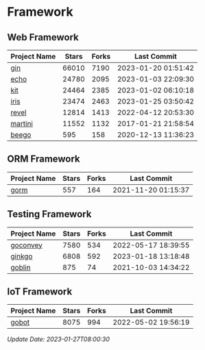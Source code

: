 # Framework

## Web Framework
| Project Name | Stars | Forks | Last Commit |
| ------------ | ----- | ----- | ----------- |
| [gin](https://github.com/gin-gonic/gin) | 66010 | 7190 | 2023-01-20 01:51:42 |
| [echo](https://github.com/labstack/echo) | 24780 | 2095 | 2023-01-03 22:09:30 |
| [kit](https://github.com/go-kit/kit) | 24464 | 2385 | 2023-01-02 06:10:18 |
| [iris](https://github.com/kataras/iris) | 23474 | 2463 | 2023-01-25 03:50:42 |
| [revel](https://github.com/revel/revel) | 12814 | 1413 | 2022-04-12 20:53:30 |
| [martini](https://github.com/go-martini/martini) | 11552 | 1132 | 2017-01-21 21:58:54 |
| [beego](https://github.com/astaxie/beego) | 595 | 158 | 2020-12-13 11:36:23 |

## ORM Framework
| Project Name | Stars | Forks | Last Commit |
| ------------ | ----- | ----- | ----------- |
| [gorm](https://github.com/jinzhu/gorm) | 557 | 164 | 2021-11-20 01:15:37 |

## Testing Framework
| Project Name | Stars | Forks | Last Commit |
| ------------ | ----- | ----- | ----------- |
| [goconvey](https://github.com/smartystreets/goconvey) | 7580 | 534 | 2022-05-17 18:39:55 |
| [ginkgo](https://github.com/onsi/ginkgo) | 6808 | 592 | 2023-01-18 13:18:48 |
| [goblin](https://github.com/franela/goblin) | 875 | 74 | 2021-10-03 14:34:22 |

## IoT Framework
| Project Name | Stars | Forks | Last Commit |
| ------------ | ----- | ----- | ----------- |
| [gobot](https://github.com/hybridgroup/gobot) | 8075 | 994 | 2022-05-02 19:56:19 |

*Update Date: 2023-01-27T08:00:30*